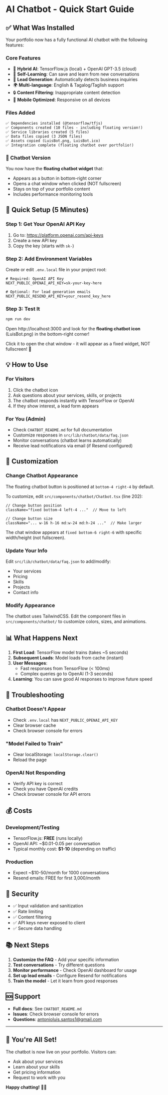# AI Chatbot - Quick Start Guide

## ✅ What Was Installed

Your portfolio now has a fully functional AI chatbot with the following features:

### Core Features
- 🤖 **Hybrid AI**: TensorFlow.js (local) + OpenAI GPT-3.5 (cloud)
- 🧠 **Self-Learning**: Can save and learn from new conversations
- 📧 **Lead Generation**: Automatically detects business inquiries
- 🌍 **Multi-language**: English & Tagalog/Taglish support
- 🔒 **Content Filtering**: Inappropriate content detection
- 📱 **Mobile Optimized**: Responsive on all devices

### Files Added
```
✅ Dependencies installed (@tensorflow/tfjs)
✅ Components created (10 files - including floating version!)
✅ Service libraries created (5 files)
✅ Data files copied (3 JSON files)
✅ Assets copied (LuisBot.png, LuisBot.ico)
✅ Integration complete (floating chatbot over portfolio!)
```

### 🎯 Chatbot Version
You now have the **floating chatbot widget** that:
- Appears as a button in bottom-right corner
- Opens a chat window when clicked (NOT fullscreen)
- Stays on top of your portfolio content
- Includes performance monitoring tools

## 🚀 Quick Setup (5 Minutes)

### Step 1: Get Your OpenAI API Key

1. Go to: https://platform.openai.com/api-keys
2. Create a new API key
3. Copy the key (starts with `sk-`)

### Step 2: Add Environment Variables

Create or edit `.env.local` file in your project root:

```env
# Required: OpenAI API Key
NEXT_PUBLIC_OPENAI_API_KEY=sk-your-key-here

# Optional: For lead generation emails
NEXT_PUBLIC_RESEND_API_KEY=your_resend_key_here
```

### Step 3: Test It

```bash
npm run dev
```

Open http://localhost:3000 and look for the **floating chatbot icon** (LuisBot.png) in the bottom-right corner! 

Click it to open the chat window - it will appear as a fixed widget, NOT fullscreen! 💬

## 💡 How to Use

### For Visitors
1. Click the chatbot icon
2. Ask questions about your services, skills, or projects
3. The chatbot responds instantly with TensorFlow or OpenAI
4. If they show interest, a lead form appears

### For You (Admin)
- Check `CHATBOT_README.md` for full documentation
- Customize responses in `src/lib/chatbot/data/faq.json`
- Monitor conversations (chatbot learns automatically)
- Receive lead notifications via email (if Resend configured)

## 🎨 Customization

### Change Chatbot Appearance

The floating chatbot button is positioned at `bottom-4 right-4` by default.

To customize, edit `src/components/chatbot/Chatbot.tsx` (line 202):

```tsx
// Change button position
className="fixed bottom-4 left-4 ..."  // Move to left

// Change button size
className="... w-16 h-16 md:w-24 md:h-24 ..."  // Make larger
```

The chat window appears at `fixed bottom-6 right-6` with specific width/height (not fullscreen).

### Update Your Info

Edit `src/lib/chatbot/data/faq.json` to add/modify:
- Your services
- Pricing
- Skills
- Projects
- Contact info

### Modify Appearance

The chatbot uses TailwindCSS. Edit the component files in `src/components/chatbot/` to customize colors, sizes, and animations.

## 📊 What Happens Next

1. **First Load**: TensorFlow model trains (takes ~5 seconds)
2. **Subsequent Loads**: Model loads from cache (instant)
3. **User Messages**: 
   - Fast responses from TensorFlow (< 100ms)
   - Complex queries go to OpenAI (1-3 seconds)
4. **Learning**: You can save good AI responses to improve future speed

## 🐛 Troubleshooting

### Chatbot Doesn't Appear
- Check `.env.local` has `NEXT_PUBLIC_OPENAI_API_KEY`
- Clear browser cache
- Check browser console for errors

### "Model Failed to Train"
- Clear localStorage: `localStorage.clear()`
- Reload the page

### OpenAI Not Responding
- Verify API key is correct
- Check you have OpenAI credits
- Check browser console for API errors

## 💰 Costs

### Development/Testing
- TensorFlow.js: **FREE** (runs locally)
- OpenAI API: ~$0.01-0.05 per conversation
- Typical monthly cost: **$1-10** (depending on traffic)

### Production
- Expect ~$10-50/month for 1000 conversations
- Resend emails: FREE for first 3,000/month

## 🔐 Security

- ✅ Input validation and sanitization
- ✅ Rate limiting
- ✅ Content filtering
- ✅ API keys never exposed to client
- ✅ Secure data handling

## 📚 Next Steps

1. **Customize the FAQ** - Add your specific information
2. **Test conversations** - Try different questions
3. **Monitor performance** - Check OpenAI dashboard for usage
4. **Set up lead emails** - Configure Resend for notifications
5. **Train the model** - Let it learn from good responses

## 🆘 Support

- **Full docs**: See `CHATBOT_README.md`
- **Issues**: Check browser console for errors
- **Questions**: antonioluis.santos1@gmail.com

---

## 🎉 You're All Set!

The chatbot is now live on your portfolio. Visitors can:
- Ask about your services
- Learn about your skills
- Get pricing information
- Request to work with you

**Happy chatting!** 🤖💬

